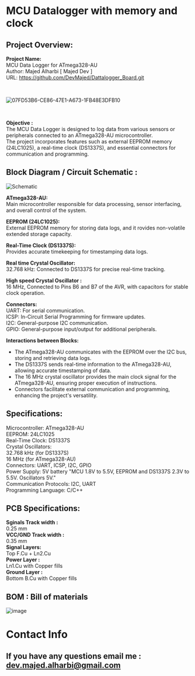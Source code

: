 # MCU Datalogger with memory and clock


## Project Overview: 
**Project Name:**  
MCU Data Logger for ATmega328-AU  
Author: Majed Alharbi [ Majed Dev ]  
URL: https://github.com/DevMajed/Dattalogger_Board.git  

<br>  

![07FD53B6-CE86-47E1-A673-1FB48E3DFB10](https://github.com/DevMajed/Dattalogger_Board/assets/66625688/db87df5f-a7b5-4126-9f52-43b864b4d0c5) 

<br>  

**Objective :**  
The MCU Data Logger is designed to log data from various sensors or peripherals connected to an ATmega328-AU microcontroller.  
The project incorporates features such as external EEPROM memory (24LC1025), a real-time clock (DS1337S), and essential connectors for communication and programming.


## Block Diagram / Circuit Schematic :

![Schematic](https://github.com/DevMajed/Dattalogger_Board/assets/66625688/9fec3444-7fc9-431f-9d06-08b488d1c6a3)


**ATmega328-AU:**  
Main microcontroller responsible for data processing, sensor interfacing, and overall control of the system.

**EEPROM (24LC1025):**  
External EEPROM memory for storing data logs, and it rovides non-volatile extended storage capacity.

**Real-Time Clock (DS1337S):**  
Provides accurate timekeeping for timestamping data logs.

**Real time Crystal Oscillator:**  
32.768 kHz: Connected to DS1337S for precise real-time tracking.

**High speed Crystal Oscillator :**  
16 MHz, Connected to Pins B6 and B7 of the AVR, with capacitors for stable clock operation.

**Connectors:**  
UART: For serial communication.  
ICSP: In-Circuit Serial Programming for firmware updates.  
I2C: General-purpose I2C communication.  
GPIO: General-purpose input/output for additional peripherals.  

**Interactions between Blocks:**  
* The ATmega328-AU communicates with the EEPROM over the I2C bus, storing and retrieving data logs.  
* The DS1337S sends real-time information to the ATmega328-AU, allowing accurate timestamping of data.  
* The 16 MHz crystal oscillator provides the main clock signal for the ATmega328-AU, ensuring proper execution of instructions.  
* Connectors facilitate external communication and programming, enhancing the project's versatility.  

## Specifications:  
Microcontroller: ATmega328-AU  
EEPROM: 24LC1025  
Real-Time Clock: DS1337S  
Crystal Oscillators:  
32.768 kHz (for DS1337S)  
16 MHz (for ATmega328-AU)  
Connectors: UART, ICSP, I2C, GPIO  
Power Supply: 5V battery "MCU 1.8V to 5.5V, EEPROM and DS1337S 2.3V to 5.5V. Oscillators 5V."  
Communication Protocols: I2C, UART  
Programming Language: C/C++  

## PCB Specifications:  
**Sginals Track width :**  
0.25 mm  
**VCC/GND Track width :**   
0.35 mm  
**Signal Layers:**   
Top F.Cu + Ln2.Cu    
**Power Layer  :**  
Ln1.Cu with Copper fills  
**Ground Layer :**  
Bottom B.Cu with Copper fills

## BOM : Bill of materials

![image](https://github.com/DevMajed/Dattalogger_Board/assets/66625688/2f44ee0a-4d6d-473e-a72a-a37221a7bf3b)  

# Contact Info
## If you have any questions email me : dev.majed.alharbi@gmail.com

